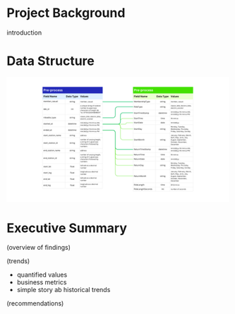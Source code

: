# Project Background
introduction

# Data Structure
![Entitiy Relationship Diagram](images/Cyclistic_ERD.png)

# Executive Summary
(overview of findings)


(trends)
- quantified values
- business metrics
- simple story ab historical trends

(recommendations)


